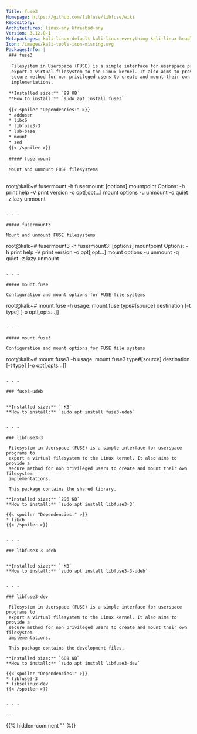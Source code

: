 ```yaml
---
Title: fuse3
Homepage: https://github.com/libfuse/libfuse/wiki
Repository: 
Architectures: linux-any kfreebsd-any
Version: 3.12.0-1
Metapackages: kali-linux-default kali-linux-everything kali-linux-headless kali-linux-large kali-tools-hardware 
Icon: /images/kali-tools-icon-missing.svg
PackagesInfo: |
 ### fuse3
 
  Filesystem in Userspace (FUSE) is a simple interface for userspace programs to
  export a virtual filesystem to the Linux kernel. It also aims to provide a
  secure method for non privileged users to create and mount their own filesystem
  implementations.
 
 **Installed size:** `99 KB`  
 **How to install:** `sudo apt install fuse3`  
 
 {{< spoiler "Dependencies:" >}}
 * adduser
 * libc6 
 * libfuse3-3 
 * lsb-base 
 * mount 
 * sed 
 {{< /spoiler >}}
 
 ##### fusermount
 
 Mount and unmount FUSE filesystems
 
 ```
 root@kali:~# fusermount -h
 fusermount: [options] mountpoint
 Options:
  -h		    print help
  -V		    print version
  -o opt[,opt...]    mount options
  -u		    unmount
  -q		    quiet
  -z		    lazy unmount
 ```
 
 - - -
 
 ##### fusermount3
 
 Mount and unmount FUSE filesystems
 
 ```
 root@kali:~# fusermount3 -h
 fusermount3: [options] mountpoint
 Options:
  -h		    print help
  -V		    print version
  -o opt[,opt...]    mount options
  -u		    unmount
  -q		    quiet
  -z		    lazy unmount
 ```
 
 - - -
 
 ##### mount.fuse
 
 Configuration and mount options for FUSE file systems
 
 ```
 root@kali:~# mount.fuse -h
 usage: mount.fuse type#[source] destination [-t type] [-o opt[,opts...]]
 ```
 
 - - -
 
 ##### mount.fuse3
 
 Configuration and mount options for FUSE file systems
 
 ```
 root@kali:~# mount.fuse3 -h
 usage: mount.fuse3 type#[source] destination [-t type] [-o opt[,opts...]]
 ```
 
 - - -
 
 ### fuse3-udeb
 
 
 **Installed size:** ` KB`  
 **How to install:** `sudo apt install fuse3-udeb`  
 
 
 - - -
 
 ### libfuse3-3
 
  Filesystem in Userspace (FUSE) is a simple interface for userspace programs to
  export a virtual filesystem to the Linux kernel. It also aims to provide a
  secure method for non privileged users to create and mount their own filesystem
  implementations.
   
  This package contains the shared library.
 
 **Installed size:** `296 KB`  
 **How to install:** `sudo apt install libfuse3-3`  
 
 {{< spoiler "Dependencies:" >}}
 * libc6 
 {{< /spoiler >}}
 
 
 - - -
 
 ### libfuse3-3-udeb
 
 
 **Installed size:** ` KB`  
 **How to install:** `sudo apt install libfuse3-3-udeb`  
 
 
 - - -
 
 ### libfuse3-dev
 
  Filesystem in Userspace (FUSE) is a simple interface for userspace programs to
  export a virtual filesystem to the Linux kernel. It also aims to provide a
  secure method for non privileged users to create and mount their own filesystem
  implementations.
   
  This package contains the development files.
 
 **Installed size:** `689 KB`  
 **How to install:** `sudo apt install libfuse3-dev`  
 
 {{< spoiler "Dependencies:" >}}
 * libfuse3-3 
 * libselinux-dev
 {{< /spoiler >}}
 
 
 - - -
 
---
```

{{% hidden-comment "<!--Do not edit anything above this line-->" %}}
